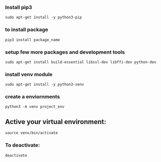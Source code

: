 ### Install pip3

    sudo apt-get install -y python3-pip

### to install package

    pip3 install package_name

### setup few more packages and development tools

    sudo apt-get install build-essential libssl-dev libffi-dev python-dev

### install venv module

    sudo apt-get install -y python3-venv

### create a enviornments

    python3 -m venv project_env
    
## Active your virtual environment:    
    
    source venv/bin/activate

### To deactivate:

    deactivate
